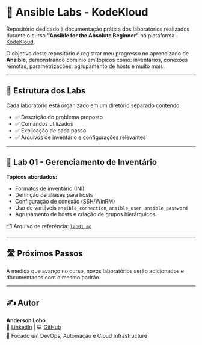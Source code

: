 # 📘 Ansible Labs - KodeKloud

Repositório dedicado à documentação prática dos laboratórios realizados durante o curso **"Ansible for the Absolute Beginner"** na plataforma [KodeKloud](https://kodekloud.com).

O objetivo deste repositório é registrar meu progresso no aprendizado de **Ansible**, demonstrando domínio em tópicos como: inventários, conexões remotas, parametrizações, agrupamento de hosts e muito mais.

---

## 📁 Estrutura dos Labs

Cada laboratório está organizado em um diretório separado contendo:

- ✅ Descrição do problema proposto
- ✅ Comandos utilizados
- ✅ Explicação de cada passo
- ✅ Arquivos de inventário e configurações relevantes

---

## 🧪 Lab 01 - Gerenciamento de Inventário

**Tópicos abordados:**

- Formatos de inventário (INI)
- Definição de aliases para hosts
- Configuração de conexão (SSH/WinRM)
- Uso de variáveis `ansible_connection`, `ansible_user`, `ansible_password`
- Agrupamento de hosts e criação de grupos hierárquicos

🗂 Arquivo de referência: [`lab01.md`](./lab01-inventory.md)

---

## 🛣️ Próximos Passos

À medida que avanço no curso, novos laboratórios serão adicionados e documentados com o mesmo padrão.

---

## ✍️ Autor

**Anderson Lobo**  
💼 [LinkedIn](https://www.linkedin.com/loboanderson98) | 💻 [GitHub](https://github.com/andersonlobo98)  
🎯 Focado em DevOps, Automação e Cloud Infrastructure
